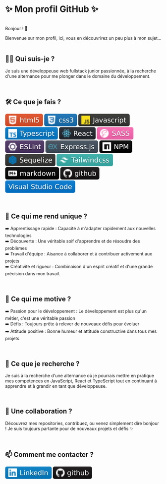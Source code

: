 # ✨ Mon profil GitHub ✨

<br>
Bonjour ! 👋   

<br>

Bienvenue sur mon profil, ici, vous en découvrirez un peu plus à mon sujet...
<br>
<br>

## 👩‍💻 Qui suis-je ?

Je suis une développeuse web fullstack junior passionnée, à la recherche d'une alternance pour me plonger dans le domaine du développement.

<br>

## 🛠️ Ce que je fais ? 
   
![HTML](ressources/logo_html.svg) ![CSS](ressources/logo_css.svg) ![JS](ressources/logo_javascript.svg) ![TS](ressources/logo-typescript.svg) ![React](ressources/logo_react.svg) ![SASS](ressources/logo_saass.svg) ![eslint](ressources/logo_eslint.svg) ![express](ressources/logo_express.svg) ![NPM](ressources/logo_npm.svg) ![sequelize](ressources/logo_sequelize.svg) ![tailwind](ressources/logo_tailwind.svg) ![makdown](ressources/logo_markdown.svg) ![github](ressources/logo_github.svg) ![VSCode](ressources/logo_visualstudio.svg)

<br>

## 🌟 Ce qui me rend unique ?

➡️ Apprentissage rapide : Capacité à m'adapter rapidement aux nouvelles technologies   
➡️ Découverte : Une véritable soif d'apprendre et de résoudre des problèmes   
➡️ Travail d'équipe : Aisance à collaborer et à contribuer activement aux projets   
➡️ Créativité et rigueur : Combinaison d'un esprit créatif et d'une grande précision dans mon travail.

<br>

## 🚀 Ce qui me motive ?

➡️ Passion pour le développement : Le développement est plus qu'un métier, c'est une véritable passion   
➡️ Défis : Toujours prête à relever de nouveaux défis pour évoluer   
➡️ Attitude positive : Bonne humeur et attitude constructive dans tous mes projets

<br>

## 🔭 Ce que je recherche ?

Je suis à la recherche d'une alternance où je pourrais mettre en pratique mes compétences en JavaScript, React et TypeScript tout en continuant à apprendre et à grandir en tant que développeuse.

<br>

## 🤝 Une collaboration ?

Découvrez mes repositories, contribuez, ou venez simplement dire bonjour ! Je suis toujours partante pour de nouveaux projets et défis ✨

<br>

## 📫 Comment me contacter ?

[![linkedin](ressources/logo_linkedin.svg)](https://www.linkedin.com/in/gabrielle-pagnard-223b4a23/) 
[![github](ressources/logo_github.svg)](https://github.com/GabriellePagnard)